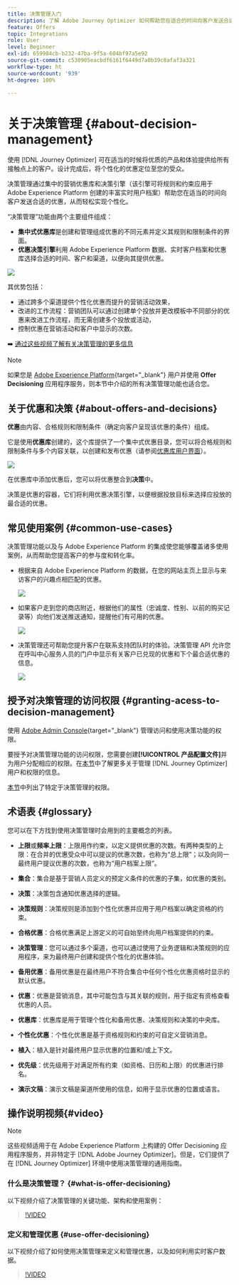 ```yaml
---
title: 决策管理入门
description: 了解 Adobe Journey Optimizer 如何帮助您在适合的时间向客户发送合适的优惠
feature: Offers
topic: Integrations
role: User
level: Beginner
exl-id: 659984cb-b232-47ba-9f5a-604bf97a5e92
source-git-commit: c530905eacbdf6161f6449d7a0b39c8afaf3a321
workflow-type: ht
source-wordcount: '939'
ht-degree: 100%

---
```


# 关于决策管理 {#about-decision-management}

使用 [!DNL Journey Optimizer] 可在适当的时候将优质的产品和体验提供给所有接触点上的客户。设计完成后，将个性化的优惠定位至您的受众。

决策管理通过集中的营销优惠库和决策引擎（该引擎可将规则和约束应用于 Adobe Experience Platform 创建的丰富实时用户档案）帮助您在适当的时间向客户发送合适的优惠，从而轻松实现个性化。

“决策管理”功能由两个主要组件组成：

* **集中式优惠库**&#x200B;是创建和管理组成优惠的不同元素并定义其规则和限制条件的界面。
* **优惠决策引擎**&#x200B;利用 Adobe Experience Platform 数据、实时客户档案和优惠库选择合适的时间、客户和渠道，以便向其提供优惠。

![](../assets/architecture.png)

其优势包括：

* 通过跨多个渠道提供个性化优惠而提升的营销活动效果，
* 改进的工作流程：营销团队可以通过创建单个投放并更改模板中不同部分的优惠来改进工作流程，而无需创建多个投放或活动，
* 控制优惠在营销活动和客户中显示的次数。

➡️ [通过这些视频了解有关决策管理的更多信息](#video)


>[!NOTE]
>
>如果您是 [Adobe Experience Platform](https://experienceleague.adobe.com/docs/experience-platform/landing/home.html?lang=zh-Hans){target=&quot;_blank&quot;} 用户并使用 **Offer Decisioning** 应用程序服务，则本节中介绍的所有决策管理功能也适合您。

## 关于优惠和决策 {#about-offers-and-decisions}

**优惠**&#x200B;由内容、合格规则和限制条件（确定向客户呈现该优惠的条件）组成。

它是使用&#x200B;**优惠库**&#x200B;创建的，这个库提供了一个集中式优惠目录，您可以将合格规则和限制条件与多个内容关联，以创建和发布优惠（请参阅[优惠库用户界面](../get-started/user-interface.md)）。

![](../assets/offer_structure.png)

在优惠库中添加优惠后，您可以将优惠整合到&#x200B;**决策**&#x200B;中。

决策是优惠的容器，它们将利用优惠决策引擎，以便根据投放目标来选择应投放的最合适的优惠。

## 常见使用案例 {#common-use-cases}

决策管理功能以及与 Adobe Experience Platform 的集成使您能够覆盖诸多使用案例，从而帮助您提高客户的参与度和转化率。

* 根据来自 Adobe Experience Platform 的数据，在您的网站主页上显示与来访客户的兴趣点相匹配的优惠。

   ![](../assets/website.png)

* 如果客户走到您的商店附近，根据他们的属性（忠诚度、性别、以前的购买记录等）向他们发送推送通知，提醒他们有可用的优惠。

   ![](../assets/push_sample.png)

* 决策管理还可帮助您提升客户在联系支持团队时的体验。决策管理 API 允许您在呼叫中心服务人员的门户中显示有关客户已兑现的优惠和下个最合适优惠的信息。

   ![](../../assets/do-not-localize/call-center.png)

## 授予对决策管理的访问权限 {#granting-acess-to-decision-management}

使用 [Adobe Admin Console](https://helpx.adobe.com/cn/enterprise/managing/user-guide.html){target=&quot;_blank&quot;} 管理访问和使用决策功能的权限。

要授予对决策管理功能的访问权限，您需要创建&#x200B;**[!UICONTROL 产品配置文件]**&#x200B;并为用户分配相应的权限。在[本节](../../administration/permissions.md)中了解更多关于管理 [!DNL Journey Optimizer] 用户和权限的信息。

[本节](../../administration/high-low-permissions.md#decisions-permissions)中列出了特定于决策管理的权限。

## 术语表 {#glossary}

您可以在下方找到使用决策管理时会用到的主要概念的列表。

* **上限**&#x200B;或&#x200B;**频率上限**：上限用作约束，以定义提供优惠的次数。有两种类型的上限：在合并的优惠受众中可以提议的优惠次数，也称为“总上限”；以及向同一最终用户提议优惠的次数，也称为“用户档案上限”。

* **集合**：集合是基于营销人员定义的预定义条件的优惠的子集，如优惠的类别。

* **决策**：决策包含通知优惠选择的逻辑。

* **决策规则**：决策规则是添加到个性化优惠并应用于用户档案以确定资格的约束。

* **合格优惠**：合格优惠满足上游定义的可自始至终向用户档案提供的约束。

* **决策管理**：您可以通过多个渠道，也可以通过使用了业务逻辑和决策规则的应用程序，来为最终用户创建和提供个性化的优惠体验。

* **备用优惠**：备用优惠是在最终用户不符合集合中任何个性化优惠资格时显示的默认优惠。

* **优惠**：优惠是营销消息，其中可能包含与其关联的规则，用于指定有资格查看优惠的人员。

* **优惠库**：优惠库是用于管理个性化和备用优惠、决策规则和决策的中央库。

* **个性化优惠**：个性化优惠是基于资格规则和约束的可自定义营销消息。

* **植入**：植入是针对最终用户显示优惠的位置和/或上下文。

* **优先级**：优先级用于对满足所有约束（如资格、日历和上限）的优惠进行排名。

* **演示文稿**：演示文稿是渠道所使用的信息，如用于显示优惠的位置或语言。

## 操作说明视频{#video}

>[!NOTE]
>
>这些视频适用于在 Adobe Experience Platform 上构建的 Offer Decisioning 应用程序服务，并非特定于 [!DNL Adobe Journey Optimizer]。但是，它们提供了在 [!DNL Journey Optimizer] 环境中使用决策管理的通用指南。

### 什么是决策管理？ {#what-is-offer-decisioning}

以下视频介绍了决策管理的关键功能、架构和使用案例：

>[!VIDEO](https://video.tv.adobe.com/v/326961?quality=12&learn=on)

### 定义和管理优惠 {#use-offer-decisioning}

以下视频介绍了如何使用决策管理来定义和管理优惠，以及如何利用实时客户数据。

>[!VIDEO](https://video.tv.adobe.com/v/326841?quality=12&learn=on)



